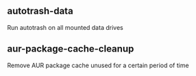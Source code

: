 ## autotrash-data

Run autotrash on all mounted data drives

## aur-package-cache-cleanup

Remove AUR package cache unused for a certain period of time
